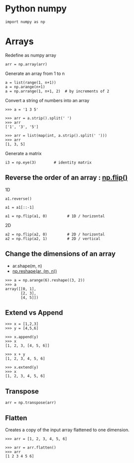 # Python numpy
```
import numpy as np
```

# Arrays

Redefine as numpy array
```
arr = np.array(arr)
```

Generate an array from 1 to n 
```
a = list(range(1, n+1))
a = np.arange(n+1)
a = np.arrange(1, n+1, 2)  # by increments of 2
```

Convert a string of numbers into an array
```
>>> a = '1 3 5'

>>> arr = a.strip().split(' ')
>>> arr
['1', '3', '5']

>>> arr = list(map(int, a.strip().split(' ')))
>>> arr
[1, 3, 5]
```


Generate a matrix
```
i3 = np.eye(3)        # identity matrix
```


## Reverse the order of an array : [np.flip()](https://docs.scipy.org/doc/numpy-dev/reference/generated/numpy.flip.html)

1D
```
a1.reverse()

a1 = a1[::-1]

a1 = np.flip(a1, 0)         # 1D / horizontal
```

2D
```
a2 = np.flip(a2, 0)         # 2D / horizontal
a2 = np.flip(a2, 1)         # 2D / vertical
```

## Change the dimensions of an array 
- ar.shape(m, n)
- [np.reshape(ar, (m, n))](https://docs.scipy.org/doc/numpy-dev/reference/generated/numpy.reshape.html)
```
>>> a = np.arange(6).reshape((3, 2))
>>> a
array([[0, 1],
       [2, 3],
       [4, 5]])
```

## Extend vs Append
```
>>> x = [1,2,3]
>>> y = [4,5,6]

>>> x.append(y)
>>> x
[1, 2, 3, [4, 5, 6]]

>>> x + y
[1, 2, 3, 4, 5, 6]

>>> x.extend(y)
>>> x
[1, 2, 3, 4, 5, 6] 
```

## Transpose
```
arr = np.transpose(arr)
```

## Flatten
Creates a copy of the input array flattened to one dimension.
```
>>> arr = [1, 2, 3, 4, 5, 6]

>>> arr = arr.flatten()
>>> arr
[1 2 3 4 5 6]
```
